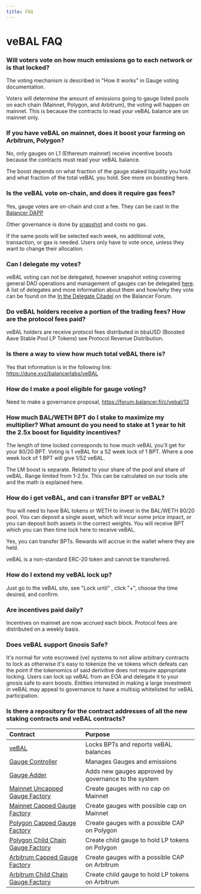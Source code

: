 ```yaml
---
title: FAQ
---
```


# veBAL FAQ

### Will voters vote on how much emissions go to each network or is that locked?

The voting mechanism is described in "How it works" in Gauge voting documentation.

Voters will determine the amount of emissions going to gauge listed pools on each chain (Mainnet, Polygon, and Arbitrum), the voting will happen on mainnet. This is because the contracts to read your veBAL balance are on mainnet only.

### If you have veBAL on mainnet, does it boost your farming on Arbitrum, Polygon?

No, only gauges on L1 (Ethereum mainnet) receive incentive boosts because the contracts must read your veBAL balance.

The boost depends on what fraction of the gauge staked liquidity you hold and what fraction of the total veBAL you hold. See more on boosting here.

### Is the veBAL vote on-chain, and does it require gas fees?

Yes, gauge votes are on-chain and cost a fee. They can be cast in the [Balancer DAPP](https://app.balancer.fi/#/ethereum/vebal)

Other governance is done by [snapshot](https://snapshot.org/#/balancer.eth) and costs no gas.

If the same pools will be selected each week, no additional vote, transaction, or gas is needed. Users only have to vote
once, unless they want to change their allocation.

### Can I delegate my votes?

veBAL voting can not be delegated, however snapshot voting covering general DAO operations and management of gauges can be delegated [here](https://snapshot.org/#/delegate/balancer.eth). A list of delegates and more information about them and how/why they vote can be found on the [In the Delegate Citadel](https://forum.balancer.fi/c/delegate-citadel/14) on the Balancer Forum.

### Do veBAL holders receive a portion of the trading fees? How are the protocol fees paid?

veBAL holders are receive protocol fees distributed in bbaUSD (Boosted Aave Stable Pool LP Tokens) see Protocol Revenue Distribution.

### Is there a way to view how much total veBAL there is?

Yes that information is in the following link: https://dune.xyz/balancerlabs/veBAL

### How do I make a pool eligible for gauge voting?

Need to make a governance proposal, https://forum.balancer.fi/c/vebal/13

### How much BAL/WETH BPT do I stake to maximize my multiplier? What amount do you need to stake at 1 year to hit the 2.5x boost for liquidity incentives?

The length of time locked corresponds to how much veBAL you'll get for your 80/20 BPT. Voting is 1 veBAL for a 52 week lock of 1 BPT. Where a one week lock of 1 BPT will give 1/52 veBAL.

The LM boost is separate. Related to your share of the pool and share of veBAL. Range limited from 1-2.5x. This can be calculated on our tools site and the math is explained here.

### How do i get veBAL, and can i transfer BPT or veBAL?

You will need to have BAL tokens or WETH to invest in the BAL/WETH 80/20 pool. You can deposit a single asset, which will incur some price impact, or you can deposit both assets in the correct weights. You will receive BPT which you can then time lock here to receive veBAL.

Yes, you can transfer BPTs. Rewards will accrue in the wallet where they are held.

veBAL is a non-standard ERC-20 token and cannot be transferred.

### How do I extend my veBAL lock up?

Just go to the veBAL site, see "Lock until" , click "+", choose the time desired, and confirm.

### Are incentives paid daily?

Incentives on mainnet are now accrued each block. Protocol fees are distributed on a weekly basis.

### Does veBAL support Gnosis Safe?

It's normal for vote escrowed (ve) systems to not allow arbitrary contracts to lock as otherwise it's easy to tokenize the ve tokens which defeats can the point if the tokenomics of said derivitive does not require appropriate locking. Users can lock up veBAL from an EOA and delegate it to your gnosis safe to earn boosts. Entities interested in making a large investment in veBAL may appeal to governance to have a multisig whitelisted for veBAL participation.

### Is there a repository for the contract addresses of all the new staking contracts and veBAL contracts?

| Contract                                                                                                        | Purpose                                              |
|:----------------------------------------------------------------------------------------------------------------|:-----------------------------------------------------|
| [veBAL](https://etherscan.io/tx/0xaa29cd251cdb024c415b0e13f67a0ca74fe5abc3de9a9fedd1ae26fd39be4025)             | Locks BPTs and reports veBAL balances                |
| [Gauge Controller](https://etherscan.io/address/0xC128468b7Ce63eA702C1f104D55A2566b13D3ABD)                     | Manages Gauges and emissions                         |
| [Gauge Adder](https://etherscan.io/address/0x2fFB7B215Ae7F088eC2530C7aa8E1B24E398f26a)                          | Adds new gauges approved by governance to the system |
| [Mainnet Uncapped Gauge Factory](https://etherscan.io/address/0x4e7bbd911cf1efa442bc1b2e9ea01ffe785412ec)       | Create gauges with no cap on Mainnet                 |
| [Mainnet Capped Gauge Factory](https://etherscan.io/address/0xf1665e19bc105be4edd3739f88315cc699cc5b65)         | Create gauges with possible cap on Mainnet           |
| [Polygon Capped Gauge Factory](https://etherscan.io/address/0xa98bce70c92ad2ef3288dbcd659bc0d6b62f8f13)         | Create gauges with a possible CAP on Polygon         |
| [Polygon Child Chain Gauge Factory](https://polygonscan.com/address/0x3b8ca519122cdd8efb272b0d3085453404b25bd0) | Create child gauge to hold LP tokens on Polygon      |
| [Arbitrum Capped Gauge Factory](https://etherscan.io/address/0x1c99324edc771c82a0dccb780cc7dda0045e50e7)        | Create gauges with a possible CAP on Arbitrum        |
| [Arbitrum Child Chain Gauge Factory](https://arbiscan.io/address/0xb08e16cfc07c684daa2f93c70323badb2a6cbfd)     | Create child gauge to hold LP tokens on Arbitrum     |
